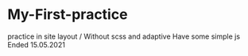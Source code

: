 # My-First-practice
practice in site layout / 
Without scss and adaptive
Have some simple js
Ended 15.05.2021
